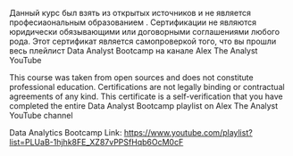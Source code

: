 Данный курс был взять из открытых источников и не является професиаональным образованием . Сертификации не являются юридически обязывающими или договорными соглашениями любого рода. Этот сертификат является самопроверкой того, что вы прошли весь плейлист Data Analyst Bootcamp на канале Alex The Analyst YouTube

This course was taken from open sources and does not constitute professional education. Certifications are not legally binding or contractual agreements of any kind. This certificate is a self-verification that you have completed the entire Data Analyst Bootcamp playlist on Alex The Analyst YouTube channel

Data Analytics Bootcamp Link: https://www.youtube.com/playlist?list=PLUaB-1hjhk8FE_XZ87vPPSfHqb6OcM0cF
